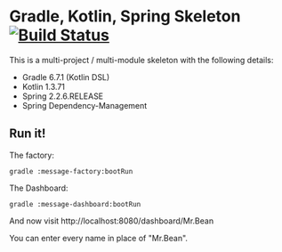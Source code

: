# Gradle, Kotlin, Spring Skeleton [![Build Status](https://travis-ci.com/mrclrchtr/gradle-kotlin-spring.svg?branch=master)](https://travis-ci.com/mrclrchtr/gradle-kotlin-spring)
This is a multi-project / multi-module skeleton with the following details:

- Gradle 6.7.1 (Kotlin DSL)
- Kotlin 1.3.71
 - Spring 2.2.6.RELEASE
 - Spring Dependency-Management 
 
 ## Run it!
 The factory:
   
    gradle :message-factory:bootRun
 
 The Dashboard:
    
    gradle :message-dashboard:bootRun
    
 And now visit http://localhost:8080/dashboard/Mr.Bean
 
 You can enter every name in place of "Mr.Bean". 
